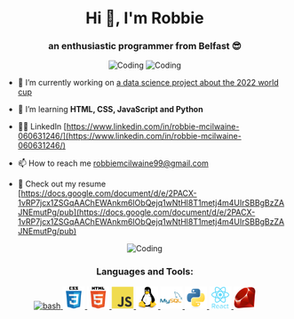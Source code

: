 <h1 align="center">Hi 👋, I'm Robbie</h1>
<h3 align="center">an enthusiastic programmer from Belfast 😎</h3>
<div style="text-align: center;">
  <img alt="Coding" width="300" src="https://media3.giphy.com/media/v1.Y2lkPTc5MGI3NjExMXdhZ211NTkzOGUyOG94ZGZwaXE4dTdnOTd4YTRyaW96c2plOXJ2dCZlcD12MV9pbnRlcm5hbF9naWZfYnlfaWQmY3Q9cw/eSwvmQHi0j9Ve3gaUb/giphy.gif">
  <img alt="Coding" width="300" src="https://cdn.pixabay.com/animation/2022/12/10/02/37/02-37-06-545_512.gif">
</div>

- 🔭 I’m currently working on [a data science project about the 2022 world cup](https://github.com/robbiemcilwaine/data-science-project)

- 🌱 I’m learning **HTML, CSS, JavaScript and Python**

- 👨‍💻 LinkedIn [https://www.linkedin.com/in/robbie-mcilwaine-060631246/](https://www.linkedin.com/in/robbie-mcilwaine-060631246/)

- 📫 How to reach me robbiemcilwaine99@gmail.com

- 📄 Check out my resume [https://docs.google.com/document/d/e/2PACX-1vRP7jcx1ZSGqAAChEWAnkm6IObQejq1wNtHl8T1metj4m4UIrSBBgBzZAJNEmutPg/pub](https://docs.google.com/document/d/e/2PACX-1vRP7jcx1ZSGqAAChEWAnkm6IObQejq1wNtHl8T1metj4m4UIrSBBgBzZAJNEmutPg/pub)

<div style="text-align: center;">
  <img alt="Coding" width="300" src="https://media4.giphy.com/media/xT5LMwRuJUt3d8Hk3K/giphy.gif?cid=ecf05e473qtx8tsneqjg4uxbc9pgyphy1nzrnlmsxb8f7f8z&ep=v1_gifs_search&rid=giphy.gif&ct=g">
</div>


<h3 align="center">Languages and Tools:</h3>
<p align="center"> <a href="https://www.gnu.org/software/bash/" target="_blank" rel="noreferrer"> <img src="https://www.vectorlogo.zone/logos/gnu_bash/gnu_bash-icon.svg" alt="bash" width="40" height="40"/> </a> <a href="https://www.w3schools.com/css/" target="_blank" rel="noreferrer"> <img src="https://raw.githubusercontent.com/devicons/devicon/master/icons/css3/css3-original-wordmark.svg" alt="css3" width="40" height="40"/> </a> <a href="https://www.w3.org/html/" target="_blank" rel="noreferrer"> <img src="https://raw.githubusercontent.com/devicons/devicon/master/icons/html5/html5-original-wordmark.svg" alt="html5" width="40" height="40"/> </a> <a href="https://developer.mozilla.org/en-US/docs/Web/JavaScript" target="_blank" rel="noreferrer"> <img src="https://raw.githubusercontent.com/devicons/devicon/master/icons/javascript/javascript-original.svg" alt="javascript" width="40" height="40"/> </a> <a href="https://www.linux.org/" target="_blank" rel="noreferrer"> <img src="https://raw.githubusercontent.com/devicons/devicon/master/icons/linux/linux-original.svg" alt="linux" width="40" height="40"/> </a> <a href="https://www.mysql.com/" target="_blank" rel="noreferrer"> <img src="https://raw.githubusercontent.com/devicons/devicon/master/icons/mysql/mysql-original-wordmark.svg" alt="mysql" width="40" height="40"/> </a> <a href="https://www.python.org" target="_blank" rel="noreferrer"> <img src="https://raw.githubusercontent.com/devicons/devicon/master/icons/python/python-original.svg" alt="python" width="40" height="40"/> </a> <a href="https://reactjs.org/" target="_blank" rel="noreferrer"> <img src="https://raw.githubusercontent.com/devicons/devicon/master/icons/react/react-original-wordmark.svg" alt="react" width="40" height="40"/> </a> <a href="https://www.ruby-lang.org/en/" target="_blank" rel="noreferrer"> <img src="https://raw.githubusercontent.com/devicons/devicon/master/icons/ruby/ruby-original.svg" alt="ruby" width="40" height="40"/> </a> </p>
